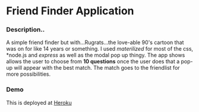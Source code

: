 # Friend Finder Application

### Description..
 A simple friend finder but with...Rugrats...the love-able 90's cartoon that was on for like 14 years or something.   I used *materilized* for most of the css, *node.js and *express* as well as the modal pop up thingy.  The app shows allows the user to choose from **10 questions** once the user does that a pop-up will appear with the best match.  The match goes to the friendlist for more possibilities.

 ### Demo
  This is deployed at  [Heroku](http://github.com)

